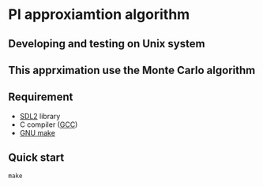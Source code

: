 # PI approxiamtion algorithm

## Developing and testing on Unix system

## This apprximation use the Monte Carlo algorithm

## Requirement
- [SDL2](https://github.com/libsdl-org/SDL/releases/tag/release-2.26.4) library
- C compiler ([GCC](https://gcc.gnu.org/))
- [GNU make](https://www.gnu.org/software/make/)

## Quick start
```console
make
```